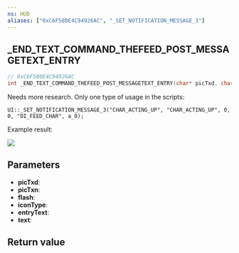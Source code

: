 ```yaml
---
ns: HUD
aliases: ["0xC6F580E4C94926AC", "_SET_NOTIFICATION_MESSAGE_3"]
---
```

## _END_TEXT_COMMAND_THEFEED_POST_MESSAGETEXT_ENTRY

```c
// 0xC6F580E4C94926AC
int _END_TEXT_COMMAND_THEFEED_POST_MESSAGETEXT_ENTRY(char* picTxd, char* picTxn, BOOL flash, int iconType, char* entryText, char* text);
```

Needs more research.
Only one type of usage in the scripts:

```
UI::_SET_NOTIFICATION_MESSAGE_3("CHAR_ACTING_UP", "CHAR_ACTING_UP", 0, 0, "DI_FEED_CHAR", a_0);
```

Example result:


![](https://i.imgur.com/UglK7Gq.png)


## Parameters
* **picTxd**: 
* **picTxn**: 
* **flash**: 
* **iconType**: 
* **entryText**: 
* **text**: 

## Return value
